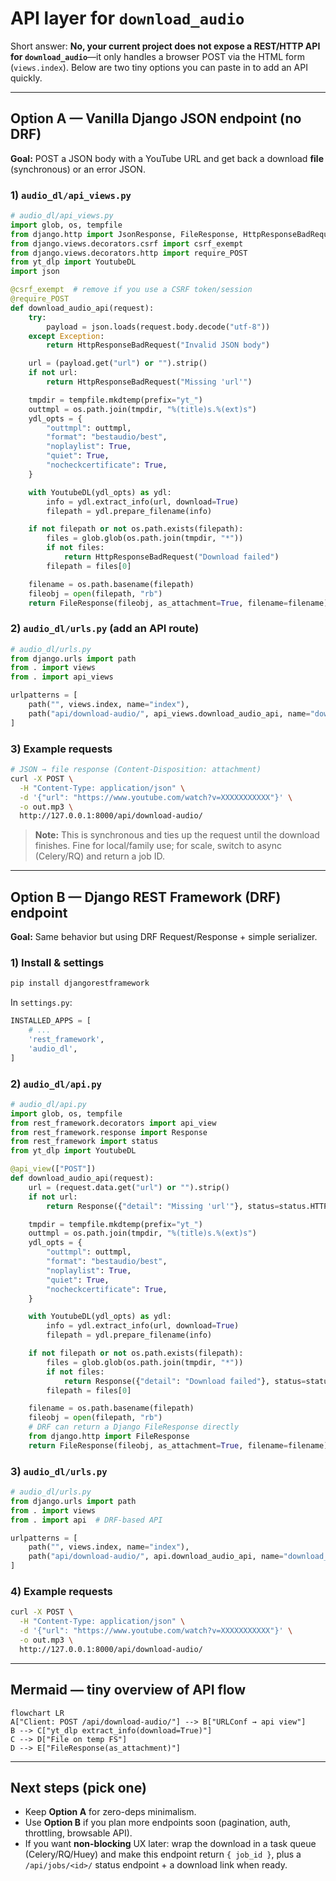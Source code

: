 # API layer for `download_audio`

Short answer: **No, your current project does not expose a REST/HTTP API for `download_audio`**—it only handles a browser POST via the HTML form (`views.index`). Below are two tiny options you can paste in to add an API quickly.

---

## Option A — Vanilla Django JSON endpoint (no DRF)
**Goal:** POST a JSON body with a YouTube URL and get back a download **file** (synchronous) or an error JSON.

### 1) `audio_dl/api_views.py`
```python
# audio_dl/api_views.py
import glob, os, tempfile
from django.http import JsonResponse, FileResponse, HttpResponseBadRequest
from django.views.decorators.csrf import csrf_exempt
from django.views.decorators.http import require_POST
from yt_dlp import YoutubeDL
import json

@csrf_exempt  # remove if you use a CSRF token/session
@require_POST
def download_audio_api(request):
    try:
        payload = json.loads(request.body.decode("utf-8"))
    except Exception:
        return HttpResponseBadRequest("Invalid JSON body")

    url = (payload.get("url") or "").strip()
    if not url:
        return HttpResponseBadRequest("Missing 'url'")

    tmpdir = tempfile.mkdtemp(prefix="yt_")
    outtmpl = os.path.join(tmpdir, "%(title)s.%(ext)s")
    ydl_opts = {
        "outtmpl": outtmpl,
        "format": "bestaudio/best",
        "noplaylist": True,
        "quiet": True,
        "nocheckcertificate": True,
    }

    with YoutubeDL(ydl_opts) as ydl:
        info = ydl.extract_info(url, download=True)
        filepath = ydl.prepare_filename(info)

    if not filepath or not os.path.exists(filepath):
        files = glob.glob(os.path.join(tmpdir, "*"))
        if not files:
            return HttpResponseBadRequest("Download failed")
        filepath = files[0]

    filename = os.path.basename(filepath)
    fileobj = open(filepath, "rb")
    return FileResponse(fileobj, as_attachment=True, filename=filename)
```

### 2) `audio_dl/urls.py` (add an API route)
```python
# audio_dl/urls.py
from django.urls import path
from . import views
from . import api_views

urlpatterns = [
    path("", views.index, name="index"),
    path("api/download-audio/", api_views.download_audio_api, name="download_audio_api"),
]
```

### 3) Example requests
```bash
# JSON → file response (Content-Disposition: attachment)
curl -X POST \
  -H "Content-Type: application/json" \
  -d '{"url": "https://www.youtube.com/watch?v=XXXXXXXXXXX"}' \
  -o out.mp3 \
  http://127.0.0.1:8000/api/download-audio/
```

> **Note:** This is synchronous and ties up the request until the download finishes. Fine for local/family use; for scale, switch to async (Celery/RQ) and return a job ID.

---

## Option B — Django REST Framework (DRF) endpoint
**Goal:** Same behavior but using DRF Request/Response + simple serializer.

### 1) Install & settings
```bash
pip install djangorestframework
```
In `settings.py`:
```python
INSTALLED_APPS = [
    # ...
    'rest_framework',
    'audio_dl',
]
```

### 2) `audio_dl/api.py`
```python
# audio_dl/api.py
import glob, os, tempfile
from rest_framework.decorators import api_view
from rest_framework.response import Response
from rest_framework import status
from yt_dlp import YoutubeDL

@api_view(["POST"])
def download_audio_api(request):
    url = (request.data.get("url") or "").strip()
    if not url:
        return Response({"detail": "Missing 'url'"}, status=status.HTTP_400_BAD_REQUEST)

    tmpdir = tempfile.mkdtemp(prefix="yt_")
    outtmpl = os.path.join(tmpdir, "%(title)s.%(ext)s")
    ydl_opts = {
        "outtmpl": outtmpl,
        "format": "bestaudio/best",
        "noplaylist": True,
        "quiet": True,
        "nocheckcertificate": True,
    }

    with YoutubeDL(ydl_opts) as ydl:
        info = ydl.extract_info(url, download=True)
        filepath = ydl.prepare_filename(info)

    if not filepath or not os.path.exists(filepath):
        files = glob.glob(os.path.join(tmpdir, "*"))
        if not files:
            return Response({"detail": "Download failed"}, status=status.HTTP_400_BAD_REQUEST)
        filepath = files[0]

    filename = os.path.basename(filepath)
    fileobj = open(filepath, "rb")
    # DRF can return a Django FileResponse directly
    from django.http import FileResponse
    return FileResponse(fileobj, as_attachment=True, filename=filename)
```

### 3) `audio_dl/urls.py`
```python
# audio_dl/urls.py
from django.urls import path
from . import views
from . import api  # DRF-based API

urlpatterns = [
    path("", views.index, name="index"),
    path("api/download-audio/", api.download_audio_api, name="download_audio_api"),
]
```

### 4) Example requests
```bash
curl -X POST \
  -H "Content-Type: application/json" \
  -d '{"url": "https://www.youtube.com/watch?v=XXXXXXXXXXX"}' \
  -o out.mp3 \
  http://127.0.0.1:8000/api/download-audio/
```

---

## Mermaid — tiny overview of API flow
```mermaid
flowchart LR
A["Client: POST /api/download-audio/"] --> B["URLConf → api view"]
B --> C["yt_dlp extract_info(download=True)"]
C --> D["File on temp FS"]
D --> E["FileResponse(as_attachment)"]
```

---

## Next steps (pick one)
- Keep **Option A** for zero-deps minimalism.
- Use **Option B** if you plan more endpoints soon (pagination, auth, throttling, browsable API).
- If you want **non-blocking** UX later: wrap the download in a task queue (Celery/RQ/Huey) and make this endpoint return `{ job_id }`, plus a `/api/jobs/<id>/` status endpoint + a download link when ready.

